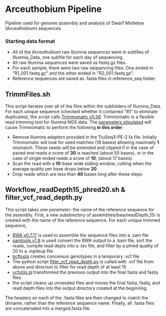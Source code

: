 # Arceuthobium Pipeline
Pipeline used for genome assembly and analysis of Dwarf Mistletoe (Arceuthobium) sequences. 

### Starting data format

* All of the Arceuthobium raw Illumina sequences were in subfiles of Illumnia_Data, one subfile for each day of sequencing. 
* All raw Illumina sequences were saved as fastq.gz files. 
* For each sample, there were two raw sequencing files. One ended in "R1_001.fastq.gz" and the other ended in "R2_001.fastq.gz".
* Reference sequences are saved as .fasta files in reference_seq folder.

## TrimmFiles.sh

This script iterates over all of the files within the subfolders of Illumina_Data. For each unique sequence (checked whether it contained "R1" to eliminate duplicates), the script calls [Trimmomatic v0.36](https://www.ncbi.nlm.nih.gov/pubmed/24695404). Trimmomatic is a flexible read trimming tool for Illumina NGS data. The [parameters stipulated](http://www.usadellab.org/cms/uploads/supplementary/Trimmomatic/TrimmomaticManual_V0.32.pdf) will cause Trimmomatic to perform the following __in this order__:
* Remove Illumina adapters provided in the TruSeq3-PE-2.fa file. Initially
Trimmomatic will look for seed matches (16 bases) allowing maximally __1__
mismatch. These seeds will be extended and clipped if in the case of paired end
reads a score of __30__ is reached (about 50 bases), or in the case of single ended reads a score of __10__, (about 17 bases).
* Scan the read with a __10__-base wide sliding window, cutting when the average quality per base drops below __20__
* Drop reads which are less than __40__ bases long after these steps

## Workflow_readDepth15_phred20.sh & filter_vcf_read_depth.py

This script takes one _parameter_: the name of the reference sequence for the assembly. First, a new subdirectory of assemblies/bwa/readDepth_15/ is created with the name of the reference sequence. For each unique trimmed sequence, 
* [BWA v0.7.17](https://www.ncbi.nlm.nih.gov/pubmed/19451168) is used to assemble the sequence files into a .sam file
* [samtools v1.9](https://www.ncbi.nlm.nih.gov/pubmed/19505943) is used convert the BWA output to a .bam file, sort the reads, compile read depts into a .tsv file, and filter by a phred quality of 20 to a .mpileup file
* [bcftools](https://samtools.github.io/bcftools/) creates concensus genotypes in a temporary .vcf file
* The python script [filter_vcf_read_depth.py](https://github.com/SandersKM/ArceuthobiumPipeline/blob/master/filter_vcf_read_depth.py) is called with .vcf file from above and direction to filter for read depth of at least 15
* [vcfutils.pl](https://github.com/lh3/samtools/blob/a80c6727c9412b00b947ace45662acc0583016e8/bcftools/vcfutils.pl) transformed the previous output into the final fasta and fastq files
* the script cleans up unneeded files and moves the final fasta, fastq, and read depth files into the output directory created at the beginning. 

The headers on each of the .fasta files are then changed to match the dirname, rather than the reference sequence name. Finally, all .fasta files are concatenated into a merged.fasta file.
